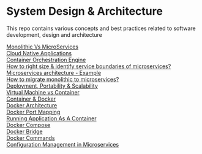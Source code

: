 # System Design & Architecture
This repo contains various concepts and best practices related to software development, design and architecture

[Monolithic Vs MicroServices](https://github.com/pavanuppuluri/software-design-architecture-concepts/blob/master/monolithic_vs_microservices.md)
<br>
[Cloud Native Applications](https://github.com/pavanuppuluri/software-design-architecture-concepts/blob/master/cloud_native.md)
<br>
[Container Orchestration Engine](https://github.com/pavanuppuluri/software-design-architecture-concepts/blob/master/coe.md)
<br>
[How to right size & identify service boundaries of microservices?](https://github.com/pavanuppuluri/system-design-and-architecture-best-practices/blob/master/microservice_size.md)
<br>
[Microservices architecture - Example](https://github.com/pavanuppuluri/software-design-architecture-concepts/blob/master/sample%20micro%20service%20architecture.md)
<br>
[How to migrate monolithic to microservices?](https://github.com/pavanuppuluri/software-design-architecture-concepts/blob/master/monolithic_to_ms.md)
<br>
[Deployment, Portability & Scalability](https://github.com/pavanuppuluri/software-design-architecture-concepts/blob/master/deployment_portablity_scalability.md)
<br>
[Virtual Machine vs Container](https://github.com/pavanuppuluri/software-design-architecture-concepts/blob/master/container_vs_vm.md)
<br>
[Container & Docker](https://github.com/pavanuppuluri/software-design-architecture-concepts/blob/master/container_and_docker.md)
<br>
[Docker Architecture](https://github.com/pavanuppuluri/software-design-architecture-concepts/blob/master/docker_architecture.md)
<br>
[Docker Port Mapping](https://github.com/pavanuppuluri/software-design-architecture-concepts/blob/master/docker-port-mapping.md)
<br>
[Running Application As A Container](https://github.com/pavanuppuluri/software-design-architecture-concepts/blob/master/running%20app%20as%20a%20container.md)
<br>
[Docker Compose](https://github.com/pavanuppuluri/software-design-architecture-concepts/blob/master/docker_compose.md)
<br>
[Docker Bridge](https://github.com/pavanuppuluri/software-design-architecture-concepts/blob/master/docker_bridge.md)
<br>
[Docker Commands](https://github.com/pavanuppuluri/software-design-architecture-concepts/blob/master/docker_commands.md)
<br>
[Configuration Management in Microservices](https://github.com/pavanuppuluri/software-design-architecture-concepts/blob/master/config_mgt.md)
<br>
